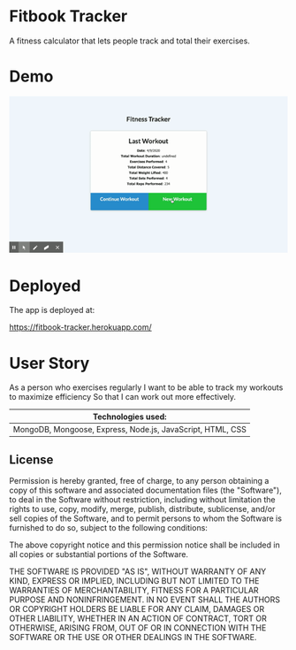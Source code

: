 # Fitbook Tracker


A fitness calculator that lets people track and total their exercises.

# Demo

![](Fitness_Tracker.gif)


# Deployed

The app is deployed at:

https://fitbook-tracker.herokuapp.com/


# User Story
As a person who exercises regularly
I want to be able to track my workouts to maximize efficiency
So that I can work out more effectively.


| Technologies used:                                                                        |
| ----------------------------------------------------------------------------------------- |
| MongoDB, Mongoose, Express, Node.js, JavaScript, HTML, CSS



## License


Permission is hereby granted, free of charge, to any person obtaining a copy of this software and associated documentation files (the "Software"), to deal in the Software without restriction, including without limitation the rights to use, copy, modify, merge, publish, distribute, sublicense, and/or sell copies of the Software, and to permit persons to whom the Software is furnished to do so, subject to the following conditions:

The above copyright notice and this permission notice shall be included in all copies or substantial portions of the Software.

THE SOFTWARE IS PROVIDED "AS IS", WITHOUT WARRANTY OF ANY KIND, EXPRESS OR IMPLIED, INCLUDING BUT NOT LIMITED TO THE WARRANTIES OF MERCHANTABILITY, FITNESS FOR A PARTICULAR PURPOSE AND NONINFRINGEMENT. IN NO EVENT SHALL THE AUTHORS OR COPYRIGHT HOLDERS BE LIABLE FOR ANY CLAIM, DAMAGES OR OTHER LIABILITY, WHETHER IN AN ACTION OF CONTRACT, TORT OR OTHERWISE, ARISING FROM, OUT OF OR IN CONNECTION WITH THE SOFTWARE OR THE USE OR OTHER DEALINGS IN THE SOFTWARE.



